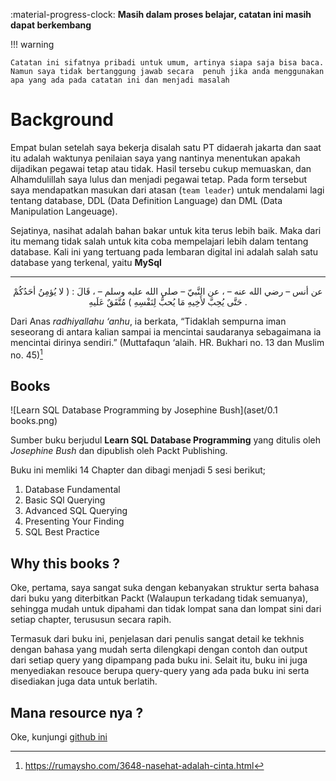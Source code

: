 :material-progress-clock: **Masih dalam proses belajar, catatan ini masih dapat berkembang**

!!! warning

    Catatan ini sifatnya pribadi untuk umum, artinya siapa saja bisa baca. Namun saya tidak bertanggung jawab secara  penuh jika anda menggunakan apa yang ada pada catatan ini dan menjadi masalah


# Background
Empat bulan setelah saya bekerja disalah satu PT didaerah jakarta dan saat itu adalah waktunya penilaian saya yang nantinya menentukan apakah dijadikan pegawai tetap atau tidak. Hasil tersebu cukup memuaskan, dan Alhamdulillah saya lulus dan menjadi pegawai tetap. Pada form tersebut saya mendapatkan masukan dari atasan (`team leader`) untuk mendalami lagi tentang database, DDL (Data Definition Language) dan DML (Data Manipulation Langeuage).

Sejatinya, nasihat adalah bahan bakar untuk kita terus lebih baik. Maka dari itu memang tidak salah untuk kita coba mempelajari lebih dalam tentang database. Kali ini yang tertuang pada lembaran digital ini adalah salah satu database yang terkenal, yaitu **MySql**

---

<div align="center">
عن أنس – رضي الله عنه – ، عن النَّبيّ – صلى الله عليه وسلم – ، قَالَ : ( لا يُؤمِنُ أحَدُكُمْ حَتَّى يُحِبَّ لأَخِيهِ مَا يُحبُّ لِنَفْسِهِ ) مُتَّفَقٌ عَلَيهِ .
</div>

Dari Anas *radhiyallahu ‘anhu*, ia berkata, “Tidaklah sempurna iman seseorang di antara kalian sampai ia mencintai saudaranya sebagaimana ia mencintai dirinya sendiri.”  (Muttafaqun ‘alaih. HR. Bukhari no. 13 dan Muslim no. 45)[^1]

## Books
![Learn SQL Database Programming by Josephine Bush](aset/0.1 books.png)

Sumber buku berjudul **Learn SQL Database Programming** yang ditulis oleh *Josephine Bush* dan dipublish oleh Packt Publishing.

Buku ini memliki 14 Chapter dan dibagi menjadi 5 sesi berikut;

1. Database Fundamental
2. Basic SQl Querying
3. Advanced SQL Querying
4. Presenting Your Finding
5. SQL Best Practice



## Why this books ?
Oke, pertama, saya sangat suka dengan kebanyakan struktur serta bahasa dari buku yang diterbitkan Packt (Walaupun terkadang tidak semuanya), sehingga mudah untuk dipahami dan tidak lompat sana dan lompat sini dari setiap chapter, terususun secara rapih.

Termasuk dari buku ini, penjelasan dari penulis sangat detail ke tekhnis dengan bahasa yang mudah serta dilengkapi dengan contoh dan output dari setiap query yang dipampang pada buku ini. Selait itu, buku ini juga menyediakan resouce berupa query-query yang ada pada buku ini serta disediakan juga data untuk berlatih.

## Mana resource nya ?
Oke, kunjungi [github ini](https://github.com/PacktPublishing/learn-sql-database-programming)


[^1]: https://rumaysho.com/3648-nasehat-adalah-cinta.html
